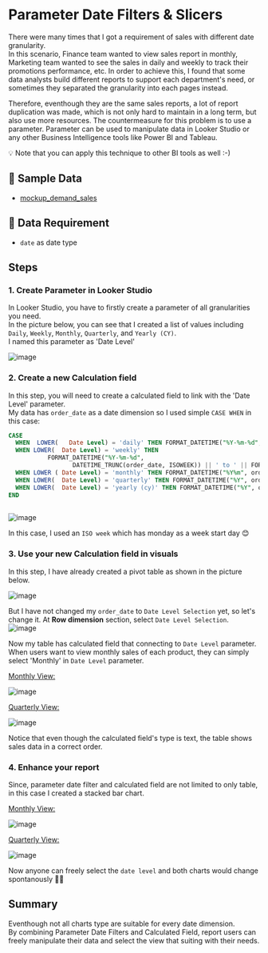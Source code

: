 
# Parameter Date Filters & Slicers

There were many times that I got a requirement of sales with different date granularity. <br>
In this scenario, Finance team wanted to view sales report in monthly, Marketing team wanted to see the sales in daily and weekly to track their promotions performance, etc.
In order to achieve this, I found that some data analysts build different reports to support each department's need, or sometimes they separated the granularity into each pages instead.

Therefore, eventhough they are the same sales reports, a lot of report duplication was made, which is not only hard to maintain in a long term, but also use more resources.
The countermeasure for this problem is to use a parameter.
Parameter can be used to manipulate data in Looker Studio or any other Business Intelligence tools like Power BI and Tableau.

💡 Note that you can apply this technique to other BI tools as well :-) 

## 📁 Sample Data
- [mockup_demand_sales]()
## 📌 Data Requirement 
- `date` as date type

## Steps
### <b> 1. Create Parameter in Looker Studio </b> <br>
In Looker Studio, you have to firstly create a parameter of all granularities you need.<br>
In the picture below, you can see that I created a list of values including `Daily`, `Weekly`, `Monthly`, `Quarterly`, and `Yearly (CY)`. <br>
I named this parameter as 'Date Level'

![image](https://github.com/user-attachments/assets/aeff83c5-28ca-4c8c-a9fc-c7f842e0ffb7)

### <b> 2. Create a new Calculation field </b> <br>
In this step, you will need to create a calculated field to link with the 'Date Level' parameter. <br>
My data has `order_date` as a date dimension so I used simple `CASE WHEN` in this case:

``` sql
CASE
  WHEN  LOWER(   Date Level) = 'daily' THEN FORMAT_DATETIME("%Y-%m-%d", order_date)
  WHEN LOWER(  Date Level) = 'weekly' THEN
           FORMAT_DATETIME("%Y-%m-%d",
                  DATETIME_TRUNC(order_date, ISOWEEK)) || ' to ' || FORMAT_DATETIME("%Y-%m-%d", DATETIME_ADD(DATETIME_TRUNC(order_date, ISOWEEK), INTERVAL 6 DAY) )
  WHEN LOWER ( Date Level) = 'monthly' THEN FORMAT_DATETIME("%Y%m", order_date)
  WHEN LOWER(  Date Level) = 'quarterly' THEN FORMAT_DATETIME("%Y", order_date) || 'Q' || QUARTER(order_date)
  WHEN LOWER(  Date Level) = 'yearly (cy)' THEN FORMAT_DATETIME("%Y", order_date)
END
 
```

![image](https://github.com/user-attachments/assets/9a2526a6-6052-4f7e-ad43-f9789ef33d9c)



In this case, I used an `ISO week` which has monday as a week start day 😊

### <b> 3. Use your new Calculation field in visuals </b> <br>
In this step, I have already created a pivot table as shown in the picture below. <br>

![image](https://github.com/user-attachments/assets/4c902016-66fa-44b9-a8d7-46bbd3139ecc)


But I have not changed my `order_date` to `Date Level Selection` yet, so let's change it.
At <b> Row dimension</b> section, select `Date Level Selection`.  
![image](https://github.com/user-attachments/assets/3ac13722-91e7-4392-98c7-a371f7a6816f)

Now my table has calculated field that connecting to `Date Level` parameter.
When users want to view monthly sales of each product, they can simply select 'Monthly' in `Date Level` parameter.

<ins> Monthly View: </ins>

![image](https://github.com/user-attachments/assets/f348718b-cf59-4cf8-a54a-76ddab311b05)

<ins> Quarterly View: </ins>

![image](https://github.com/user-attachments/assets/3bc9c7fb-ca1b-4f1b-9881-abdf28ce4ef8)

Notice that even though the calculated field's type is text, the table shows sales data in a correct order.

### <b> 4. Enhance your report </b> <br>
Since, parameter date filter and calculated field are not limited to only table, in this case I created a stacked bar chart.  <br>

<ins> Monthly View: </ins>

![image](https://github.com/user-attachments/assets/3c2e6ef2-397d-44bd-81d7-d99e7b2669fe)

<ins> Quarterly View: </ins>

![image](https://github.com/user-attachments/assets/828e6a92-bf1f-4eae-93fa-608ac45350e8)


Now anyone can freely select the `date level` and both charts would change spontanously 🍾😊 

## Summary
Eventhough not all charts type are suitable for every date dimension. <br>
By combining Parameter Date Filters and Calculated Field, report users can freely manipulate their data and select the view that suiting with their needs.


<!--
 which is not only hard to maintain in a long term, but also use more resources.

-->

